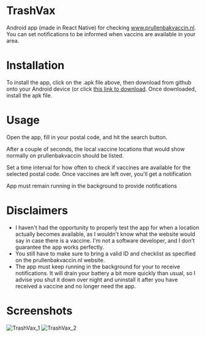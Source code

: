 # TrashVax
Android app (made in React Native) for checking www.prullenbakvaccin.nl. You can set notifications to be informed when vaccins are available in your area.

# Installation
To install the app, click on the .apk file above, then download from github onto your Android device (or click [this link to download](https://github.com/KJ-Waller/TrashVax/raw/main/TrashVax-f331aa55817545cdbcfd7971c9c7eea7-signed.apk). Once downloaded, install the apk file.

# Usage
Open the app, fill in your postal code, and hit the search button.

After a couple of seconds, the local vaccine locations that would show normally on prullenbakvaccin should be listed.

Set a time interval for how often to check if vaccines are available for the selected postal code. Once vaccines are left over, you'll get a notification

App must remain running in the background to provide notifications

# Disclaimers
* I haven't had the opportunity to properly test the app for when a location actually becomes available, as I wouldn't know what the website would say in case there is a vaccine. I'm not a software developer, and I don't guarantee the app works perfectly.
* You still have to make sure to bring a valid ID and checklist as specified on the prullenbakvaccin.nl website.
* The app must keep running in the background for your to receive notifications. It will drain your battery a bit more quickly than usual, so I advise you shut it down over night and uninstall it after you have received a vaccine and no longer need the app.


# Screenshots
![TrashVax_1](https://user-images.githubusercontent.com/28184973/118396221-d14b2800-b64e-11eb-9487-593b3ac017b8.jpg)
![TrashVax_2](https://user-images.githubusercontent.com/28184973/118396223-d314eb80-b64e-11eb-8c48-373bf409bf90.jpg)
